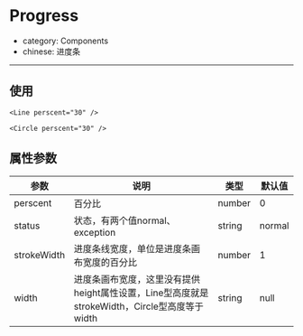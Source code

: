 # Progress

- category: Components
- chinese: 进度条

---

## 使用

`<Line perscent="30" />`

`<Circle perscent="30" />`

## 属性参数

| 参数     | 说明           | 类型     | 默认值       |
|----------|----------------|----------|--------------|
| perscent    | 百分比           | number   | 0           |
| status   | 状态，有两个值normal、exception | string   | normal |
| strokeWidth | 进度条线宽度，单位是进度条画布宽度的百分比 | number | 1           |
| width | 进度条画布宽度，这里没有提供height属性设置，Line型高度就是strokeWidth，Circle型高度等于width | string | null |




